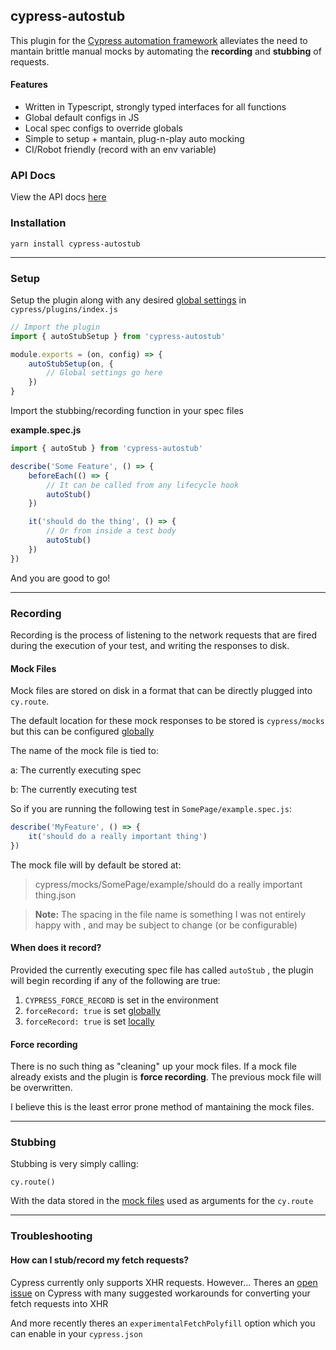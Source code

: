## cypress-autostub
This plugin for the [Cypress automation framework](https://www.cypress.io/) alleviates the need to mantain brittle manual mocks by automating the **recording** and **stubbing** of requests.


#### Features
- Written in Typescript, strongly typed interfaces for all functions
- Global default configs in JS
- Local spec configs to override globals
- Simple to setup + mantain, plug-n-play auto mocking
- CI/Robot friendly (record with an env variable)

### API Docs
View the API docs [here](https://dan-cooke.github.io/cypress-autostub/index.html)

### Installation

```
yarn install cypress-autostub
```

----

### Setup
Setup the plugin along with any desired [global settings](https://dan-cooke.github.io/cypress-autostub/interfaces/_types_.autostubglobalconfig.html) in `cypress/plugins/index.js`

```javascript
// Import the plugin
import { autoStubSetup } from 'cypress-autostub'

module.exports = (on, config) => {
    autoStubSetup(on, {
        // Global settings go here
    })
}
```


Import the stubbing/recording function in your spec files

**example.spec.js**
```javascript
import { autoStub } from 'cypress-autostub'

describe('Some Feature', () => {
    beforeEach(() => {
        // It can be called from any lifecycle hook
        autoStub()
    })

    it('should do the thing', () => {
        // Or from inside a test body
        autoStub()
    })
})
```

And you are good to go!

----


### Recording
Recording is the process of listening to the network requests that are fired during the execution of your test, and writing the responses to disk.

#### Mock Files
Mock files are stored on disk in a format that can be directly plugged into `cy.route`.

The default location for these mock responses to be stored is `cypress/mocks` but this can be configured [globally](#global-settings)

The name of the mock file is tied to:

a: The currently executing spec

b: The currently executing test

So if you are running the following test in `SomePage/example.spec.js`:

```javascript
describe('MyFeature', () => {
    it('should do a really important thing')
})
```

The mock file will by default be stored at:

>cypress/mocks/SomePage/example/should do a really important thing.json


> **Note:** The spacing in the file name is something I was not entirely happy with , and may be subject to change (or be configurable)

#### When does it record?
Provided the currently executing spec file has called `autoStub` , the plugin will begin recording if any of the following are true:

1. `CYPRESS_FORCE_RECORD` is set in the environment
2. `forceRecord: true` is set [globally](https://dan-cooke.github.io/cypress-autostub/interfaces/_types_.autostubglobalconfig.html)
3. `forceRecord: true` is set [locally](#local-settings)

#### Force recording
There is no such thing as "cleaning" up your mock files. If a mock file already exists and the plugin is **force recording**. The previous mock file will be overwritten.

I believe this is the least error prone method of mantaining the mock files.

----

### Stubbing
Stubbing is very simply calling:
```
cy.route()
```

With the data stored in the [mock files](#mock-files) used as arguments for the `cy.route`


----

### Troubleshooting

#### How can I stub/record my fetch requests?
Cypress currently only supports XHR requests. However...
Theres an [open issue](https://github.com/cypress-io/cypress/issues/95) on Cypress with many suggested workarounds for converting your fetch requests into XHR

And more recently theres an `experimentalFetchPolyfill` option which you can enable in your `cypress.json`
